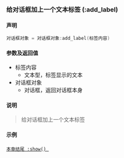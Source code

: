 ### 给对话框加上一个文本标签 \(**:add\_label**\)


#### 声明
```lua
对话框对象 = 对话框对象:add_label(标签内容)
```

#### 参数及返回值
- 标签内容
    - 文本型，标签显示的文本
- 对话框对象
    - 对话框，返回对话框本身


#### 说明
> 给对话框加上一个文本标签  


#### 示例  
[`本章结尾 :show() `](/Handbook/dialog/_show.md)  

